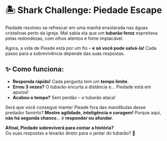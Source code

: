 # 🏝️ Shark Challenge: Piedade Escape

Piedade resolveu se refrescar em uma manhã ensolarada nas águas cristalinas perto da igreja. Mal sabia ela que um **tubarão feroz** espreitava pelas redondezas, com olhos atentos e fome implacável.  

Agora, a vida de Pieade está por um fio – **e só você pode salvá-la!** Cada passo para a sobrevivência depende das suas respostas.  

## ✨ Como funciona:
- **Responda rápido!** Cada pergunta tem um **tempo limite**.  
- **Errou 3 vezes?** O tubarão encurta a distância e... Piedade está em apuros!  
- **Acabou o tempo?** Sem perdão – o tubarão ataca!  

Será que você consegue manter Pieade fora das mandíbulas desse predador faminto? **Mostre agilidade, inteligência e coragem!** Porque aqui, **não há segunda chance**... é **responder ou afundar**.  

**Afinal, Piedade sobreviverá para contar a história?**  
Ou suas respostas a levarão direto para o jantar do tubarão? 🌊  
